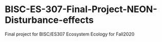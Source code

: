 # BISC-ES-307-Final-Project-NEON-Disturbance-effects
Final project for BISC/ES307 Ecosystem Ecology for Fall2020
